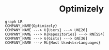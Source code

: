 <h1 align="center">Optimizely</h1>

```mermaid
graph LR
COMPANY_NAME{Optimizely}
COMPANY_NAME ---> U{Users} ---> UN[26]
COMPANY_NAME ---> R{Repositories} ---> RN[554]
COMPANY_NAME ---> G{Gists} ---> GN[36]
COMPANY_NAME ---> ML{Most Used<br>Languages}
```
